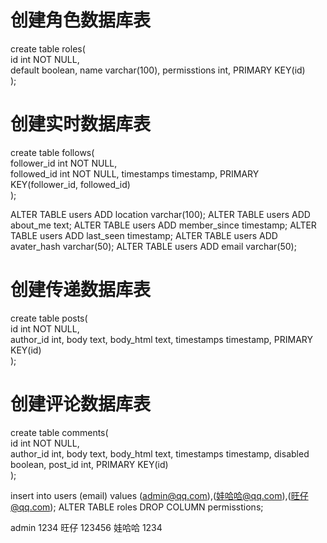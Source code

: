 创建角色数据库表
=============
create table roles(  
   id int NOT NULL,  
   default boolean,
   name varchar(100),
   permisstions int,
   PRIMARY KEY(id)  
);

创建实时数据库表
=============
create table follows(  
   follower_id int NOT NULL,  
   followed_id int NOT NULL,
   timestamps timestamp,
   PRIMARY KEY(follower_id, followed_id)  
);

ALTER TABLE users ADD location varchar(100);
ALTER TABLE users ADD about_me text;
ALTER TABLE users ADD member_since timestamp;
ALTER TABLE users ADD last_seen timestamp;
ALTER TABLE users ADD avater_hash varchar(50);
ALTER TABLE users ADD email varchar(50);

创建传递数据库表
=============
create table posts(  
   id int NOT NULL,  
   author_id int,
   body text,
   body_html text,
   timestamps timestamp,
   PRIMARY KEY(id)  
);

创建评论数据库表
==============
create table comments(  
   id int NOT NULL,  
   author_id int,
   body text,
   body_html text,
   timestamps timestamp,
   disabled boolean,
   post_id int,
   PRIMARY KEY(id)    
);

insert into users (email) values (admin@qq.com),(娃哈哈@qq.com),(旺仔@qq.com);
ALTER TABLE roles DROP COLUMN permisstions;

admin    1234
旺仔      123456
娃哈哈    1234